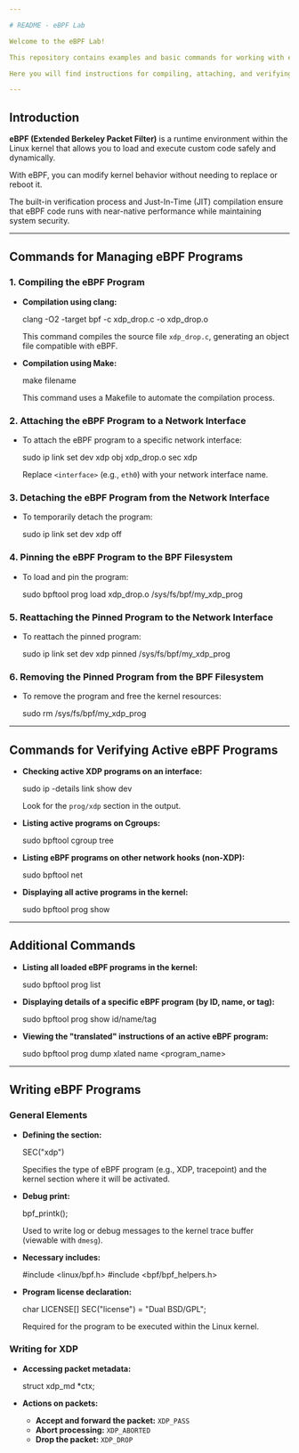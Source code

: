 ```yaml
---

# README - eBPF Lab

Welcome to the eBPF Lab!

This repository contains examples and basic commands for working with eBPF programs in a lab environment set up with Kathara. 

Here you will find instructions for compiling, attaching, and verifying eBPF programs, along with useful details on writing them.

---
```


## Introduction

**eBPF (Extended Berkeley Packet Filter)** is a runtime environment within the Linux kernel that allows you to load and execute custom code safely and dynamically. 

With eBPF, you can modify kernel behavior without needing to replace or reboot it. 

The built-in verification process and Just-In-Time (JIT) compilation ensure that eBPF code runs with near-native performance while maintaining system security.

---

## Commands for Managing eBPF Programs

### 1. Compiling the eBPF Program

- **Compilation using clang:**

  clang -O2 -target bpf -c xdp_drop.c -o xdp_drop.o

  This command compiles the source file `xdp_drop.c`, generating an object file compatible with eBPF.

- **Compilation using Make:**

  make filename

  This command uses a Makefile to automate the compilation process.

### 2. Attaching the eBPF Program to a Network Interface

- To attach the eBPF program to a specific network interface:

  sudo ip link set dev <interface> xdp obj xdp_drop.o sec xdp

  Replace `<interface>` (e.g., `eth0`) with your network interface name.

### 3. Detaching the eBPF Program from the Network Interface

- To temporarily detach the program:

  sudo ip link set dev <interface> xdp off


### 4. Pinning the eBPF Program to the BPF Filesystem

- To load and pin the program:

  sudo bpftool prog load xdp_drop.o /sys/fs/bpf/my_xdp_prog


### 5. Reattaching the Pinned Program to the Network Interface

- To reattach the pinned program:

  sudo ip link set dev <interface> xdp pinned /sys/fs/bpf/my_xdp_prog


### 6. Removing the Pinned Program from the BPF Filesystem

- To remove the program and free the kernel resources:

  sudo rm /sys/fs/bpf/my_xdp_prog


---

## Commands for Verifying Active eBPF Programs

- **Checking active XDP programs on an interface:**

  sudo ip -details link show dev <interface>

  Look for the `prog/xdp` section in the output.

- **Listing active programs on Cgroups:**

  sudo bpftool cgroup tree


- **Listing eBPF programs on other network hooks (non-XDP):**

  sudo bpftool net


- **Displaying all active programs in the kernel:**

  sudo bpftool prog show


---

## Additional Commands

- **Listing all loaded eBPF programs in the kernel:**

  sudo bpftool prog list


- **Displaying details of a specific eBPF program (by ID, name, or tag):**

  sudo bpftool prog show id/name/tag <ID or program name>


- **Viewing the "translated" instructions of an active eBPF program:**

  sudo bpftool prog dump xlated name <program_name>


---

## Writing eBPF Programs

### General Elements

- **Defining the section:**

  SEC("xdp")

  Specifies the type of eBPF program (e.g., XDP, tracepoint) and the kernel section where it will be activated.

- **Debug print:**

  bpf_printk();

  Used to write log or debug messages to the kernel trace buffer (viewable with `dmesg`).

- **Necessary includes:**

  #include <linux/bpf.h>
  #include <bpf/bpf_helpers.h>

- **Program license declaration:**

  char LICENSE[] SEC("license") = "Dual BSD/GPL";

  Required for the program to be executed within the Linux kernel.

### Writing for XDP

- **Accessing packet metadata:**

  struct xdp_md *ctx;

- **Actions on packets:**

  - **Accept and forward the packet:** `XDP_PASS`
  - **Abort processing:** `XDP_ABORTED`
  - **Drop the packet:** `XDP_DROP`
